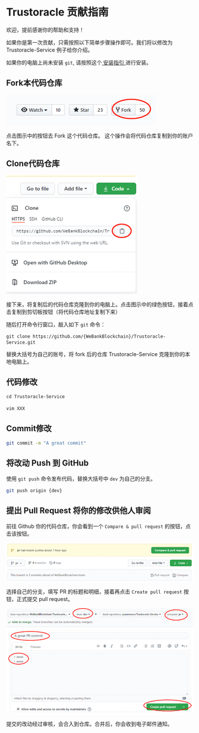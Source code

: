 # Trustoracle 贡献指南

欢迎，提前感谢你的帮助和支持！

如果你是第一次贡献，只需按照以下简单步骤操作即可。我们将以修改为 Trustoracle-Service 例子给你介绍。

如果你的电脑上尚未安装 `git`, 请按照这个[ 安装指引 ](https://help.github.com/articles/set-up-git/)进行安装。

## Fork本代码仓库


![](../images/contribution/fork.png)

点击图示中的按钮去 Fork 这个代码仓库。
这个操作会将代码仓库复制到你的账户名下。

## Clone代码仓库

![clone](../images/contribution/clone.png)

接下来，将复制后的代码仓库克隆到你的电脑上。点击图示中的绿色按钮，接着点击复制到剪切板按钮（将代码仓库地址复制下来）

随后打开命令行窗口，敲入如下 `git` 命令：

```
git clone https://github.com/{WeBankBlockchain}/Trustoracle-Service.git
```
替换大括号为自己的账号，将 fork 后的仓库 Trustoracle-Service 克隆到你的本地电脑上。

## 代码修改
```
cd Trustoracle-Service

vim XXX
```

## Commit修改

```Bash
git commit -m "A great commit"
```

## 将改动 Push 到 GitHub

使用 `git push` 命令发布代码，替换大括号中 `dev` 为自己的分支。

```Bash
git push origin {dev}
```


## 提出 Pull Request 将你的修改供他人审阅

前往 Github 你的代码仓库，你会看到一个 `Compare & pull request` 的按钮，点击该按钮。

![](../images/contribution/pull-request.png)

选择自己的分支，填写 PR 的标题和明细，接着再点击 `Create pull request` 按钮，正式提交 pull request。


![](../images/contribution/create-pull-request.png)


提交的改动经过审核，会合入到仓库。合并后，你会收到电子邮件通知。

